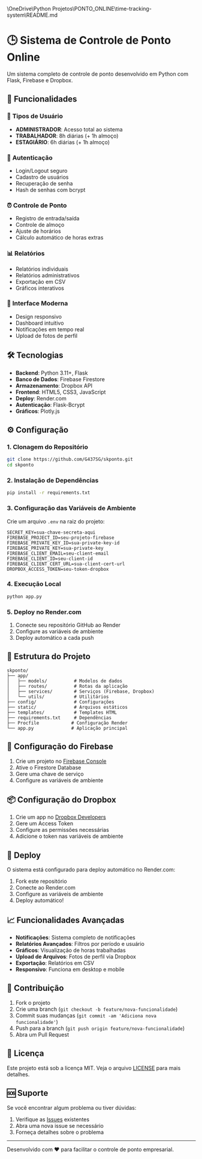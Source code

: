 \OneDrive\Python Projetos\PONTO_ONLINE\time-tracking-system\README.md
# 🕒 Sistema de Controle de Ponto Online

Um sistema completo de controle de ponto desenvolvido em Python com Flask, Firebase e Dropbox.

## 🚀 Funcionalidades

### 👥 **Tipos de Usuário**
- **ADMINISTRADOR**: Acesso total ao sistema
- **TRABALHADOR**: 8h diárias (+ 1h almoço)
- **ESTAGIÁRIO**: 6h diárias (+ 1h almoço)

### 🔐 **Autenticação**
- Login/Logout seguro
- Cadastro de usuários
- Recuperação de senha
- Hash de senhas com bcrypt

### ⏰ **Controle de Ponto**
- Registro de entrada/saída
- Controle de almoço
- Ajuste de horários
- Cálculo automático de horas extras

### 📊 **Relatórios**
- Relatórios individuais
- Relatórios administrativos
- Exportação em CSV
- Gráficos interativos

### 📱 **Interface Moderna**
- Design responsivo
- Dashboard intuitivo
- Notificações em tempo real
- Upload de fotos de perfil

## 🛠️ **Tecnologias**

- **Backend**: Python 3.11+, Flask
- **Banco de Dados**: Firebase Firestore
- **Armazenamento**: Dropbox API
- **Frontend**: HTML5, CSS3, JavaScript
- **Deploy**: Render.com
- **Autenticação**: Flask-Bcrypt
- **Gráficos**: Plotly.js

## ⚙️ **Configuração**

### 1. **Clonagem do Repositório**
```bash
git clone https://github.com/G437SG/skponto.git
cd skponto
```

### 2. **Instalação de Dependências**
```bash
pip install -r requirements.txt
```

### 3. **Configuração das Variáveis de Ambiente**
Crie um arquivo `.env` na raiz do projeto:
```env
SECRET_KEY=sua-chave-secreta-aqui
FIREBASE_PROJECT_ID=seu-projeto-firebase
FIREBASE_PRIVATE_KEY_ID=sua-private-key-id
FIREBASE_PRIVATE_KEY=sua-private-key
FIREBASE_CLIENT_EMAIL=seu-client-email
FIREBASE_CLIENT_ID=seu-client-id
FIREBASE_CLIENT_CERT_URL=sua-client-cert-url
DROPBOX_ACCESS_TOKEN=seu-token-dropbox
```

### 4. **Execução Local**
```bash
python app.py
```

### 5. **Deploy no Render.com**
1. Conecte seu repositório GitHub ao Render
2. Configure as variáveis de ambiente
3. Deploy automático a cada push

## 📁 **Estrutura do Projeto**

```
skponto/
├── app/
│   ├── models/          # Modelos de dados
│   ├── routes/          # Rotas da aplicação
│   ├── services/        # Serviços (Firebase, Dropbox)
│   └── utils/           # Utilitários
├── config/              # Configurações
├── static/              # Arquivos estáticos
├── templates/           # Templates HTML
├── requirements.txt     # Dependências
├── Procfile            # Configuração Render
└── app.py              # Aplicação principal
```

## 🔧 **Configuração do Firebase**

1. Crie um projeto no [Firebase Console](https://console.firebase.google.com)
2. Ative o Firestore Database
3. Gere uma chave de serviço
4. Configure as variáveis de ambiente

## 📦 **Configuração do Dropbox**

1. Crie um app no [Dropbox Developers](https://www.dropbox.com/developers/apps)
2. Gere um Access Token
3. Configure as permissões necessárias
4. Adicione o token nas variáveis de ambiente

## 🚀 **Deploy**

O sistema está configurado para deploy automático no Render.com:

1. Fork este repositório
2. Conecte ao Render.com
3. Configure as variáveis de ambiente
4. Deploy automático!

## 📈 **Funcionalidades Avançadas**

- **Notificações**: Sistema completo de notificações
- **Relatórios Avançados**: Filtros por período e usuário
- **Gráficos**: Visualização de horas trabalhadas
- **Upload de Arquivos**: Fotos de perfil via Dropbox
- **Exportação**: Relatórios em CSV
- **Responsivo**: Funciona em desktop e mobile

## 🤝 **Contribuição**

1. Fork o projeto
2. Crie uma branch (`git checkout -b feature/nova-funcionalidade`)
3. Commit suas mudanças (`git commit -am 'Adiciona nova funcionalidade'`)
4. Push para a branch (`git push origin feature/nova-funcionalidade`)
5. Abra um Pull Request

## 📄 **Licença**

Este projeto está sob a licença MIT. Veja o arquivo [LICENSE](LICENSE) para mais detalhes.

## 🆘 **Suporte**

Se você encontrar algum problema ou tiver dúvidas:

1. Verifique as [Issues](https://github.com/G437SG/skponto/issues) existentes
2. Abra uma nova issue se necessário
3. Forneça detalhes sobre o problema

---

Desenvolvido com ❤️ para facilitar o controle de ponto empresarial.